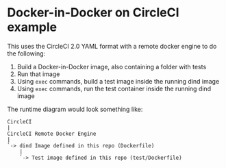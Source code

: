 # Docker-in-Docker on CircleCI example

This uses the CircleCI 2.0 YAML format with a remote docker engine to do the
following:

1. Build a Docker-in-Docker image, also containing a folder with tests
2. Run that image
3. Using `exec` commands, build a test image inside the running dind image
4. Using `exec` commands, run the test container inside the running dind image

The runtime diagram would look something like:

```
CircleCI
|
CircleCI Remote Docker Engine
|
`-> dind Image defined in this repo (Dockerfile)
    |
    `-> Test image defined in this repo (test/Dockerfile)
```


